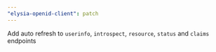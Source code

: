 ```yaml
---
"elysia-openid-client": patch
---
```


Add auto refresh to `userinfo`, `introspect`, `resource`, `status` and `claims` endpoints
